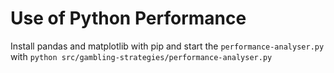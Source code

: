 # Use of Python Performance

Install pandas and matplotlib with pip and start the `performance-analyser.py` with `python src/gambling-strategies/performance-analyser.py`
